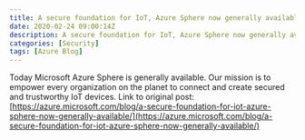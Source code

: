 ```yaml
---
title: A secure foundation for IoT, Azure Sphere now generally available
date: 2020-02-24 09:00:14Z
description: A secure foundation for IoT, Azure Sphere now generally available
categories: [Security]
tags: [Azure Blog]
---
```

Today Microsoft Azure Sphere is generally available. Our mission is to empower every organization on the planet to connect and create secured and trustworthy IoT devices. 
Link to original post: [https://azure.microsoft.com/blog/a-secure-foundation-for-iot-azure-sphere-now-generally-available/](https://azure.microsoft.com/blog/a-secure-foundation-for-iot-azure-sphere-now-generally-available/)